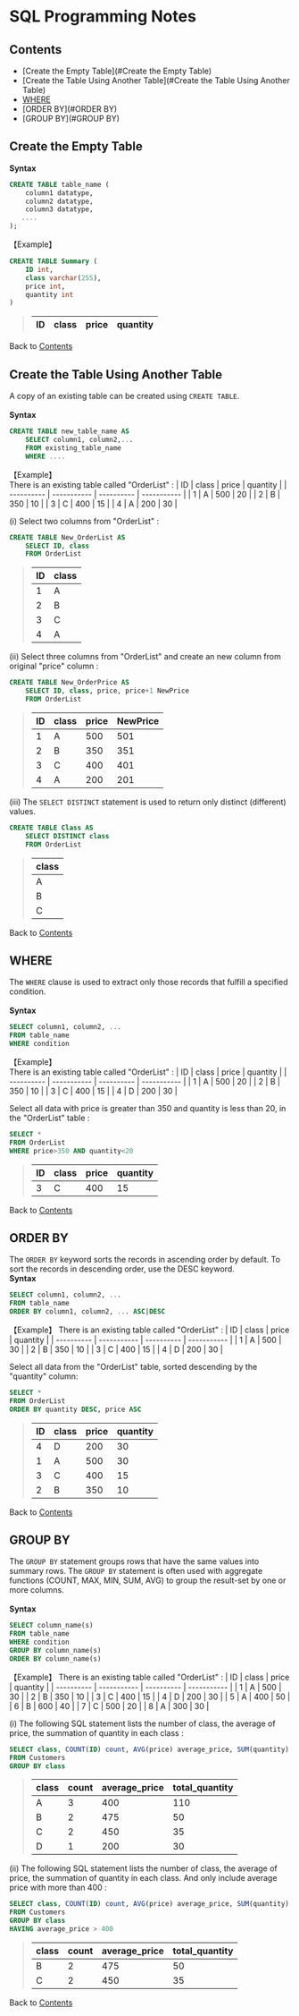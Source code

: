 # SQL Programming Notes

## Contents
* [Create the Empty Table](#Create the Empty Table)
* [Create the Table Using Another Table](#Create the Table Using Another Table)
* [WHERE](#WHERE)
* [ORDER BY](#ORDER BY)
* [GROUP BY](#GROUP BY)

## Create the Empty Table  
**Syntax**
```sql
CREATE TABLE table_name (
    column1 datatype,
    column2 datatype,
    column3 datatype,
   ....
);
```

【Example】 
```sql
CREATE TABLE Summary (
    ID int,
    class varchar(255),
    price int,
    quantity int
)
```
> | ID | class | price | quantity |
> | ---------- | ----------- | ---------- | ----------- | 

Back to [Contents](#Contents)

## Create the Table Using Another Table   
A copy of an existing table can be created using `CREATE TABLE`.  
<br>
**Syntax**  
```sql
CREATE TABLE new_table_name AS
    SELECT column1, column2,...
    FROM existing_table_name
    WHERE ....
```

【Example】  
There is an existing table called "OrderList" : 
| ID | class | price | quantity |
| ---------- | ----------- | ---------- | ----------- | 
| 1 | A | 500 | 20 |
| 2 | B | 350 | 10 |
| 3 | C | 400 | 15 |
| 4 | A | 200 | 30 |

(i) Select two columns from "OrderList" :
```sql
CREATE TABLE New_OrderList AS
    SELECT ID, class
    FROM OrderList
```
> | ID | class | 
> | ---------- | ----------- |  
> | 1 | A |
> | 2 | B | 
> | 3 | C | 
> | 4 | A | 

(ii) Select three columns from "OrderList" and create an new column from original "price" column :
```sql
CREATE TABLE New_OrderPrice AS 
    SELECT ID, class, price, price+1 NewPrice 
    FROM OrderList
```
> | ID | class | price | NewPrice |
> | ---------- | ----------- | ---------- | ----------- | 
> | 1 | A | 500 | 501 |
> | 2 | B | 350 | 351 |
> | 3 | C | 400 | 401 |
> | 4 | A | 200 | 201 |

(iii) The `SELECT DISTINCT` statement is used to return only distinct (different) values.
```sql
CREATE TABLE Class AS
    SELECT DISTINCT class
    FROM OrderList
```
> | class | 
> | ---------- |  
> | A |
> | B | 
> | C | 

Back to [Contents](#Contents)

## WHERE 
The `WHERE` clause is used to extract only those records that fulfill a specified condition.  
<br>
**Syntax**  
```sql
SELECT column1, column2, ...
FROM table_name
WHERE condition
```

【Example】  
There is an existing table called "OrderList" : 
| ID | class | price | quantity |
| ---------- | ----------- | ---------- | ----------- | 
| 1 | A | 500 | 20 |
| 2 | B | 350 | 10 |
| 3 | C | 400 | 15 |
| 4 | D | 200 | 30 |

Select all data with price is greater than 350 and quantity is less than 20, in the "OrderList" table : 
```sql
SELECT *
FROM OrderList
WHERE price>350 AND quantity<20
```
> | ID | class | price | quantity |
> | ---------- | ----------- | ---------- | ----------- | 
> | 3 | C | 400 | 15 |

Back to [Contents](#Contents)

## ORDER BY 
The `ORDER BY` keyword sorts the records in ascending order by default. To sort the records in descending order, use the DESC keyword.
<br>
**Syntax**  
```sql
SELECT column1, column2, ...
FROM table_name
ORDER BY column1, column2, ... ASC|DESC
```

【Example】 
There is an existing table called "OrderList" : 
| ID | class | price | quantity |
| ---------- | ----------- | ---------- | ----------- | 
| 1 | A | 500 | 30 |
| 2 | B | 350 | 10 |
| 3 | C | 400 | 15 |
| 4 | D | 200 | 30 |

Select all data from the "OrderList" table, sorted descending by the "quantity" column:
```sql
SELECT *
FROM OrderList
ORDER BY quantity DESC, price ASC
```
> | ID | class | price | quantity |
> | ---------- | ----------- | ---------- | ----------- | 
> | 4 | D | 200 | 30 | 
> | 1 | A | 500 | 30 |
> | 3 | C | 400 | 15 |
> | 2 | B | 350 | 10 |

Back to [Contents](#Contents)

## GROUP BY
The `GROUP BY` statement groups rows that have the same values into summary rows. The `GROUP BY` statement is often used with aggregate functions (COUNT, MAX, MIN, SUM, AVG) to group the result-set by one or more columns.  
<br>
**Syntax**  
```sql
SELECT column_name(s)
FROM table_name
WHERE condition
GROUP BY column_name(s)
ORDER BY column_name(s)
```

【Example】 
There is an existing table called "OrderList" : 
| ID | class | price | quantity |
| ---------- | ----------- | ---------- | ----------- | 
| 1 | A | 500 | 30 |
| 2 | B | 350 | 10 |
| 3 | C | 400 | 15 |
| 4 | D | 200 | 30 |
| 5 | A | 400 | 50 |
| 6 | B | 600 | 40 |
| 7 | C | 500 | 20 |
| 8 | A | 300 | 30 |

(i) The following SQL statement lists the number of class, the average of price, the summation of quantity in each class :
```sql
SELECT class, COUNT(ID) count, AVG(price) average_price, SUM(quantity) total_quantity 
FROM Customers
GROUP BY class
```
> | class | count | average_price | total_quantity |
> | ---------- | ----------- | ---------- | ----------- | 
> | A | 3 | 400 | 110 |
> | B | 2 | 475 | 50 |
> | C | 2 | 450 | 35 |
> | D | 1 | 200 | 30 |

(ii) The following SQL statement lists the number of class, the average of price, the summation of quantity in each class. And only include average price with more than 400 :
```sql
SELECT class, COUNT(ID) count, AVG(price) average_price, SUM(quantity) total_quantity 
FROM Customers
GROUP BY class
HAVING average_price > 400
```
> | class | count | average_price | total_quantity |
> | ---------- | ----------- | ---------- | ----------- | 
> | B | 2 | 475 | 50 |
> | C | 2 | 450 | 35 |

Back to [Contents](#Contents)






